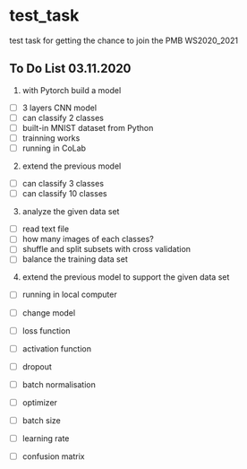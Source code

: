 # test_task
test task for getting the chance to join the PMB WS2020_2021

## To Do List 03.11.2020
1. with Pytorch build a model
* [ ] 3 layers CNN model
* [ ] can classify 2 classes 
* [ ] built-in MNIST dataset from Python
* [ ] trainning works
* [ ] running in CoLab

2. extend the previous model
* [ ] can classify 3 classes 
* [ ] can classify 10 classes 

3. analyze the given data set
* [ ] read text file 
* [ ] how many images of each classes?
* [ ] shuffle and split subsets with cross validation
* [ ] balance the training data set

4. extend the previous model to support the given data set
* [ ] running in local computer
* [ ] change model 
* [ ] loss function
* [ ] activation function
* [ ] dropout
* [ ] batch normalisation
* [ ] optimizer 
* [ ] batch size
* [ ] learning rate
* [ ] confusion matrix


